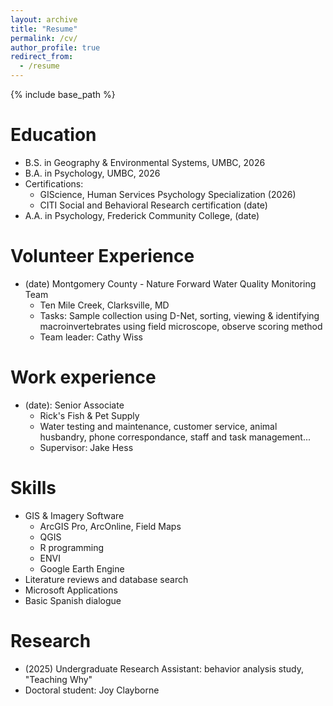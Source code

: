 ```yaml
---
layout: archive
title: "Resume"
permalink: /cv/
author_profile: true
redirect_from:
  - /resume
---
```


{% include base_path %}

Education
======
* B.S. in Geography & Environmental Systems, UMBC, 2026
* B.A. in Psychology, UMBC, 2026
* Certifications:
  * GIScience, Human Services Psychology Specialization (2026)
  * CITI Social and Behavioral Research certification (date)
* A.A. in Psychology, Frederick Community College, (date)

Volunteer Experience
======
* (date) Montgomery County - Nature Forward Water Quality Monitoring Team
  * Ten Mile Creek, Clarksville, MD
  * Tasks: Sample collection using D-Net, sorting, viewing & identifying macroinvertebrates using field microscope, observe scoring method
  * Team leader: Cathy Wiss
 
Work experience
======
* (date): Senior Associate
  * Rick's Fish & Pet Supply
  * Water testing and maintenance, customer service, animal husbandry, phone correspondance, staff and task management...
  * Supervisor: Jake Hess
  
Skills
======
* GIS & Imagery Software
  * ArcGIS Pro, ArcOnline, Field Maps
  * QGIS
  * R programming
  * ENVI
  * Google Earth Engine
* Literature reviews and database search
* Microsoft Applications
* Basic Spanish dialogue

  
Research
======
* (2025) Undergraduate Research Assistant: behavior analysis study, "Teaching Why"
* Doctoral student: Joy Clayborne
